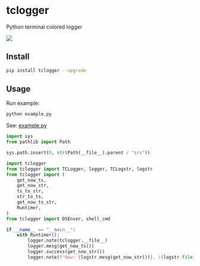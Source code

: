 # tclogger
Python terminal colored logger

![](https://img.shields.io/pypi/v/tclogger?label=tclogger&color=blue&cacheSeconds=60)

## Install
```sh
pip install tclogger --upgrade
```

## Usage

Run example:

```sh
python example.py
```

See: [example.py](./example.py)

```python
import sys
from pathlib import Path

sys.path.insert(0, str(Path(__file__).parent / "src"))

import tclogger
from tclogger import TCLogger, logger, TCLogstr, logstr
from tclogger import (
    get_now_ts,
    get_now_str,
    ts_to_str,
    str_to_ts,
    get_now_ts_str,
    Runtimer,
)
from tclogger import OSEnver, shell_cmd

if __name__ == "__main__":
    with Runtimer():
        logger.note(tclogger.__file__)
        logger.mesg(get_now_ts())
        logger.success(get_now_str())
        logger.note(f"Now: {logstr.mesg(get_now_str())}, ({logstr.file(get_now_ts())})")
```